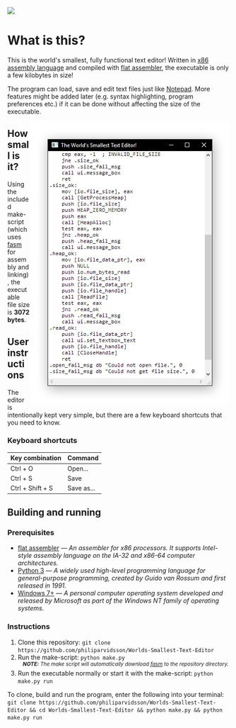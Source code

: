 ![](https://img.shields.io/github/license/philiparvidsson/Worlds-Smallest-Text-Editor.svg)

# What is this?

This is the world's smallest, fully functional text editor! Written in [x86 assembly language](https://en.wikipedia.org/wiki/X86_assembly_language) and compiled with [flat assembler](https://flatassembler.net/), the executable is only a few kilobytes in size!

The program can load, save and edit text files just like [Notepad](https://en.wikipedia.org/wiki/Microsoft_Notepad). More features might be added later (e.g. syntax highlighting, program preferences etc.) if it can be done without affecting the size of the executable.

<img align="right" src="img/screenshot.png" alt="" />

## How small is it?

Using the included make-script (which uses [fasm](https://flatassembler.net/) for assembly and linking), the executable file size is **3072 bytes**.

## User instructions
The editor is intentionally kept very simple, but there are a few keyboard shortcuts that you need to know.

### Keyboard shortcuts
| Key combination  | Command      |
| ---------------- | ------------ |
| Ctrl + O         | Open...      |
| Ctrl + S         | Save         |
| Ctrl + Shift + S | Save as...   |

## Building and running

### Prerequisites
* [flat assembler](https://flatassembler.net/) — *An assembler for x86 processors. It supports Intel-style assembly language on the IA-32 and x86-64 computer architectures.*
* [Python 3](https://www.python.org/downloads/) — *A widely used high-level programming language for general-purpose programming, created by Guido van Rossum and first released in 1991.*
* [Windows 7+](https://www.microsoft.com/en-us/windows/) — *A personal computer operating system developed and released by Microsoft as part of the Windows NT family of operating systems.*

### Instructions
1. Clone this repository: `git clone https://github.com/philiparvidsson/Worlds-Smallest-Text-Editor`
2. Run the make-script: `python make.py`  
   <sup><i><b>&nbsp;&nbsp;&nbsp;&nbsp;NOTE:</b> The make script will automatically download [fasm](https://flatassembler.net/) to the repository directory.</i></sup>
3. Run the executable normally or start it with the make-script: `python make.py run`

To clone, build and run the program, enter the following into your terminal:  
`git clone https://github.com/philiparvidsson/Worlds-Smallest-Text-Editor && cd Worlds-Smallest-Text-Editor && python make.py && python make.py run`
